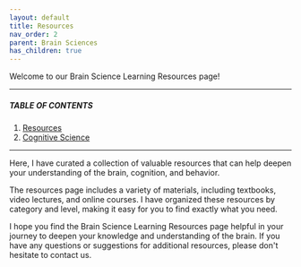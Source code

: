 ```yaml
---
layout: default
title: Resources
nav_order: 2
parent: Brain Sciences
has_children: true
---
```


Welcome to our Brain Science Learning Resources page!

---
##### TABLE OF CONTENTS

1. [Resources](https://raj-ch017.github.io/academic-notebook/docs/brain-science/my_resource.html)
2. [Cognitive Science](https://raj-ch017.github.io/academic-notebook/docs/brain-science/cognitive-science.html)
---

Here, I have curated a collection of valuable resources that can help deepen your understanding of the brain, cognition, and behavior.

The resources page includes a variety of materials, including textbooks, video lectures, and online courses. I have organized these resources by category and level, making it easy for you to find exactly what you need.

I hope you find the Brain Science Learning Resources page helpful in your journey to deepen your knowledge and understanding of the brain. If you have any questions or suggestions for additional resources, please don't hesitate to contact us.
